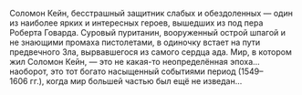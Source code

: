 <!--2025-09-20 23:38:21--><!--pdate:-->
Соломон Кейн, бесстрашный защитник слабых и обездоленных — один из наиболее ярких и интересных героев, вышедших из под пера Роберта Говарда. Суровый пуританин, вооруженный острой шпагой и не знающими промаха пистолетами, в одиночку встает на пути предвечного Зла, вырвавшегося из самого сердца ада.
    Мир, в котором жил Соломон Кейн, — это не какая-то неопределённая эпоха… наоборот, это тот богато насыщенный событиями период (1549–1606 гг.), когда мир большей частью был ещё не изведан…